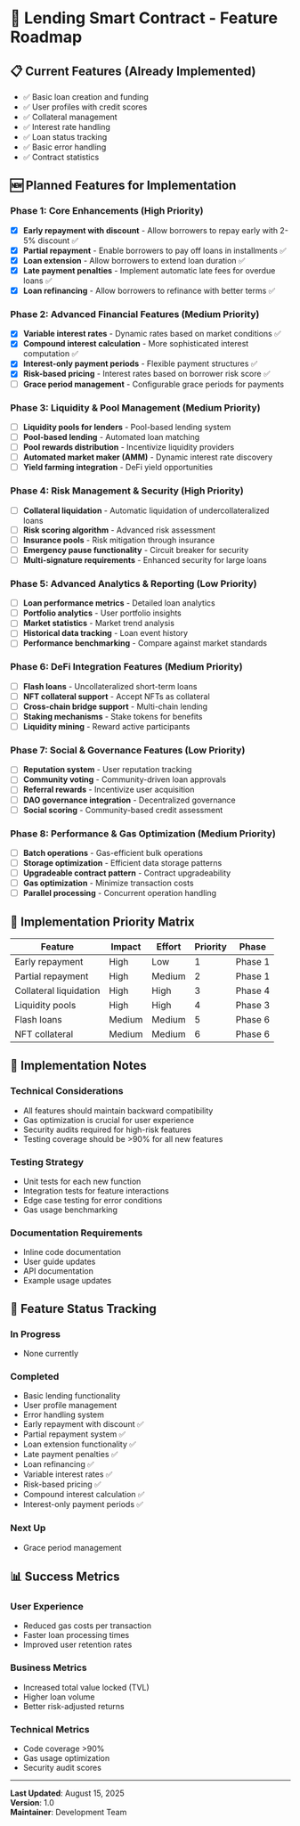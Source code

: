 # 🚀 Lending Smart Contract - Feature Roadmap

## 📋 **Current Features (Already Implemented)**
- ✅ Basic loan creation and funding
- ✅ User profiles with credit scores
- ✅ Collateral management
- ✅ Interest rate handling
- ✅ Loan status tracking
- ✅ Basic error handling
- ✅ Contract statistics

## 🆕 **Planned Features for Implementation**

### **Phase 1: Core Enhancements (High Priority)**
- [x] **Early repayment with discount** - Allow borrowers to repay early with 2-5% discount ✅
- [x] **Partial repayment** - Enable borrowers to pay off loans in installments ✅
- [x] **Loan extension** - Allow borrowers to extend loan duration ✅
- [x] **Late payment penalties** - Implement automatic late fees for overdue loans ✅
- [x] **Loan refinancing** - Allow borrowers to refinance with better terms ✅

### **Phase 2: Advanced Financial Features (Medium Priority)**
- [x] **Variable interest rates** - Dynamic rates based on market conditions ✅
- [x] **Compound interest calculation** - More sophisticated interest computation ✅
- [x] **Interest-only payment periods** - Flexible payment structures ✅
- [x] **Risk-based pricing** - Interest rates based on borrower risk score ✅
- [ ] **Grace period management** - Configurable grace periods for payments

### **Phase 3: Liquidity & Pool Management (Medium Priority)**
- [ ] **Liquidity pools for lenders** - Pool-based lending system
- [ ] **Pool-based lending** - Automated loan matching
- [ ] **Pool rewards distribution** - Incentivize liquidity providers
- [ ] **Automated market maker (AMM)** - Dynamic interest rate discovery
- [ ] **Yield farming integration** - DeFi yield opportunities

### **Phase 4: Risk Management & Security (High Priority)**
- [ ] **Collateral liquidation** - Automatic liquidation of undercollateralized loans
- [ ] **Risk scoring algorithm** - Advanced risk assessment
- [ ] **Insurance pools** - Risk mitigation through insurance
- [ ] **Emergency pause functionality** - Circuit breaker for security
- [ ] **Multi-signature requirements** - Enhanced security for large loans

### **Phase 5: Advanced Analytics & Reporting (Low Priority)**
- [ ] **Loan performance metrics** - Detailed loan analytics
- [ ] **Portfolio analytics** - User portfolio insights
- [ ] **Market statistics** - Market trend analysis
- [ ] **Historical data tracking** - Loan event history
- [ ] **Performance benchmarking** - Compare against market standards

### **Phase 6: DeFi Integration Features (Medium Priority)**
- [ ] **Flash loans** - Uncollateralized short-term loans
- [ ] **NFT collateral support** - Accept NFTs as collateral
- [ ] **Cross-chain bridge support** - Multi-chain lending
- [ ] **Staking mechanisms** - Stake tokens for benefits
- [ ] **Liquidity mining** - Reward active participants

### **Phase 7: Social & Governance Features (Low Priority)**
- [ ] **Reputation system** - User reputation tracking
- [ ] **Community voting** - Community-driven loan approvals
- [ ] **Referral rewards** - Incentivize user acquisition
- [ ] **DAO governance integration** - Decentralized governance
- [ ] **Social scoring** - Community-based credit assessment

### **Phase 8: Performance & Gas Optimization (Medium Priority)**
- [ ] **Batch operations** - Gas-efficient bulk operations
- [ ] **Storage optimization** - Efficient data storage patterns
- [ ] **Upgradeable contract pattern** - Contract upgradeability
- [ ] **Gas optimization** - Minimize transaction costs
- [ ] **Parallel processing** - Concurrent operation handling

## 🎯 **Implementation Priority Matrix**

| Feature | Impact | Effort | Priority | Phase |
|---------|--------|--------|----------|-------|
| Early repayment | High | Low | 1 | Phase 1 |
| Partial repayment | High | Medium | 2 | Phase 1 |
| Collateral liquidation | High | High | 3 | Phase 4 |
| Liquidity pools | High | High | 4 | Phase 3 |
| Flash loans | Medium | Medium | 5 | Phase 6 |
| NFT collateral | Medium | Medium | 6 | Phase 6 |

## 📝 **Implementation Notes**

### **Technical Considerations**
- All features should maintain backward compatibility
- Gas optimization is crucial for user experience
- Security audits required for high-risk features
- Testing coverage should be >90% for all new features

### **Testing Strategy**
- Unit tests for each new function
- Integration tests for feature interactions
- Edge case testing for error conditions
- Gas usage benchmarking

### **Documentation Requirements**
- Inline code documentation
- User guide updates
- API documentation
- Example usage updates

## 🔄 **Feature Status Tracking**

### **In Progress**
- None currently

### **Completed**
- Basic lending functionality
- User profile management
- Error handling system
- Early repayment with discount ✅
- Partial repayment system ✅
- Loan extension functionality ✅
- Late payment penalties ✅
- Loan refinancing ✅
- Variable interest rates ✅
- Risk-based pricing ✅
- Compound interest calculation ✅
- Interest-only payment periods ✅

### **Next Up**
- Grace period management

## 📊 **Success Metrics**

### **User Experience**
- Reduced gas costs per transaction
- Faster loan processing times
- Improved user retention rates

### **Business Metrics**
- Increased total value locked (TVL)
- Higher loan volume
- Better risk-adjusted returns

### **Technical Metrics**
- Code coverage >90%
- Gas usage optimization
- Security audit scores

---

**Last Updated**: August 15, 2025  
**Version**: 1.0  
**Maintainer**: Development Team 